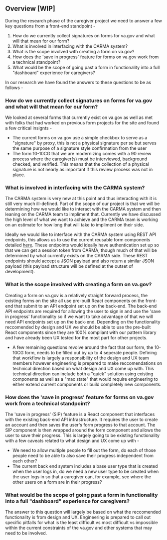 ## Overview [WIP]

During the research phase of the caregiver project we need to answer a few key questions from a front-end standpoint -

1. How do we currently collect signatures on forms for va.gov and what will that mean for our form?
2. What is involved in interfacing with the CARMA system?
3. What is the scope involved with creating a form on va.gov?
4. How does the 'save in progress' feature for forms on va.gov work from a technical standpoint?
5. What would be the scope of going past a form in functionality into a full "dashboard" experience for caregivers?

In our research we have found the answers to these questions to be as follows -

### How do we currently collect signatures on forms for va.gov and what will that mean for our form?

We looked at several forms that currently exist on va.gov as well as met with folks that had worked on previous form projects for the site and found a few critical insignts -

* The current forms on va.gov use a simple checkbox to serve as a "signature" by proxy, this is not a physical signature per se but serves the same purpose of a signature style confirmation from the user
* The form 10-10CG that we are modernizing comes with a 90 review process where the caregiver(s) must be interviewed, background checked, and verified. This means that the collection of a physical signature is not nearly as important if this review process was not in place.

### What is involved in interfacing with the CARMA system?

The CARMA system is very new at this point and thus interacting with it is still very much ill-defined. Part of the scope of our project is that we will be determining how we would like to interact with the CARMA system and then leaning on the CARMA team to impliment that. Currently we have discussed the high level of what we want to achieve and the CARMA team is working on an estimate for how long that will take to impliment on their side.

Ideally we would like to interface with the CARMA system using REST API endpoints, this allows us to use the current reusable form components detailed [here](https://github.com/department-of-veterans-affairs/va.gov-team/tree/master/products/caregivers/engineering/front-end/environment-research). These endpoints would ideally have authentication set up so that we can get a session token from CARMA, though much of that will be determined by what currently exists on the CARMA side. These REST endpoints should accept a JSON payload and also return a similar JSON payload (this payload structure will be defined at the outset of development).

### What is the scope involved with creating a form on va.gov?

Creating a form on va.gov is a relatively straight forward process, the existing forms on the site all use pre-built React components on the front-end that submit to an API endpoint set up on the back-end. The back-end API endpoints are required for allowing the user to sign in and use the 'save in progress' functionality so if we want to take advantage of that we will need API endpoints set up on the back-end. Depending on the functionality reccomended by design and UX we should be able to use the pre-built React components since they are 100% compliant with our pattern library and have already been UX tested for the most part for other projects.

* A few remaining questions revolve around the fact that our form, the 10-10CG form, needs to be filled out by up to 4 seperate people. Defining that workflow is largely a responsibility of the design and UX team members however engineering is prepared to make reccomendations on technical direction based on what design and UX come up with. This technical direction can include both a "quick" solution using existing components as well as a "max state" that would require engineering to either extend current components or build completely new components.

### How does the 'save in progress' feature for forms on va.gov work from a technical standpoint?

The 'save in progress' (SIP) feature is a React component that interfaces with the existing back-end API infrastructure. It requires the user to create an account and then saves the user's form progress to that account. The SIP component is then wrapped around the form component and allows the user to save their progress. This is largely going to be existing functionality with a few caveats related to what design and UX come up with -

* We need to allow multiple people to fill out the form, do each of those people need to be able to also save their progress independent from each other?
* The current back end system includes a base user type that is created when the user logs in, do we need a new user type to be created when the user logs in so that a caregiver can, for example, see where the other users on a form are in their progress?


### What would be the scope of going past a form in functionality into a full "dashboard" experience for caregivers?

The answer to this question will largely be based on what the reccomended functionality is from design and UX. Engineering is prepared to call out specific pitfalls for what is the least difficult vs most difficult vs impossible within the current constraints of the va.gov and other systems that may need to be involved.
